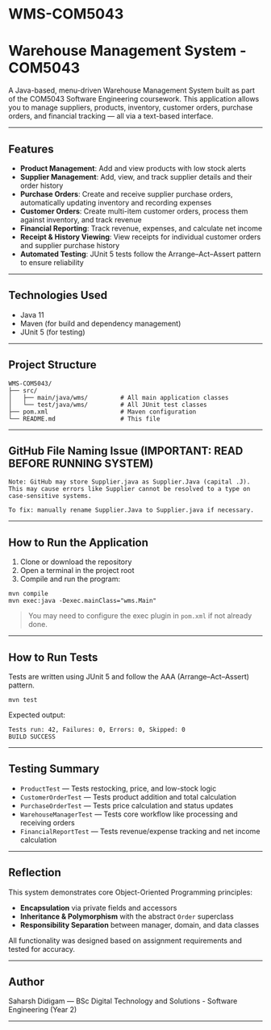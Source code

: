 # WMS-COM5043
# Warehouse Management System - COM5043

A Java-based, menu-driven Warehouse Management System built as part of the COM5043 Software Engineering coursework. This application allows you to manage suppliers, products, inventory, customer orders, purchase orders, and financial tracking — all via a text-based interface.

---

## Features

- **Product Management**: Add and view products with low stock alerts
- **Supplier Management**: Add, view, and track supplier details and their order history
- **Purchase Orders**: Create and receive supplier purchase orders, automatically updating inventory and recording expenses
- **Customer Orders**: Create multi-item customer orders, process them against inventory, and track revenue
- **Financial Reporting**: Track revenue, expenses, and calculate net income
- **Receipt & History Viewing**: View receipts for individual customer orders and supplier purchase history
- **Automated Testing**: JUnit 5 tests follow the Arrange–Act–Assert pattern to ensure reliability

---

## Technologies Used

- Java 11
- Maven (for build and dependency management)
- JUnit 5 (for testing)

---

## Project Structure

```
WMS-COM5043/
├── src/
│   ├── main/java/wms/         # All main application classes
│   └── test/java/wms/         # All JUnit test classes
├── pom.xml                    # Maven configuration
└── README.md                  # This file
```

---
## GitHub File Naming Issue (IMPORTANT: READ BEFORE RUNNING SYSTEM)
```
Note: GitHub may store Supplier.java as Supplier.Java (capital .J).
This may cause errors like Supplier cannot be resolved to a type on case-sensitive systems.

To fix: manually rename Supplier.Java to Supplier.java if necessary.
```

---
## How to Run the Application

1. Clone or download the repository
2. Open a terminal in the project root
3. Compile and run the program:

```
mvn compile
mvn exec:java -Dexec.mainClass="wms.Main"
```

> You may need to configure the exec plugin in `pom.xml` if not already done.

---

## How to Run Tests

Tests are written using JUnit 5 and follow the AAA (Arrange–Act–Assert) pattern.

```
mvn test
```

Expected output:
```
Tests run: 42, Failures: 0, Errors: 0, Skipped: 0
BUILD SUCCESS
```

---

## Testing Summary

- `ProductTest` — Tests restocking, price, and low-stock logic
- `CustomerOrderTest` — Tests product addition and total calculation
- `PurchaseOrderTest` — Tests price calculation and status updates
- `WarehouseManagerTest` — Tests core workflow like processing and receiving orders
- `FinancialReportTest` — Tests revenue/expense tracking and net income calculation

---

## Reflection

This system demonstrates core Object-Oriented Programming principles:
- **Encapsulation** via private fields and accessors
- **Inheritance & Polymorphism** with the abstract `Order` superclass
- **Responsibility Separation** between manager, domain, and data classes

All functionality was designed based on assignment requirements and tested for accuracy.

---

## Author

Saharsh Didigam — BSc Digital Technology and Solutions - Software Engineering (Year 2)

---